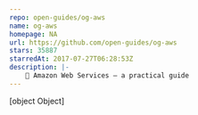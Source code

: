 ```yaml
---
repo: open-guides/og-aws
name: og-aws
homepage: NA
url: https://github.com/open-guides/og-aws
stars: 35887
starredAt: 2017-07-27T06:28:53Z
description: |-
    📙 Amazon Web Services — a practical guide
---
```


[object Object]
